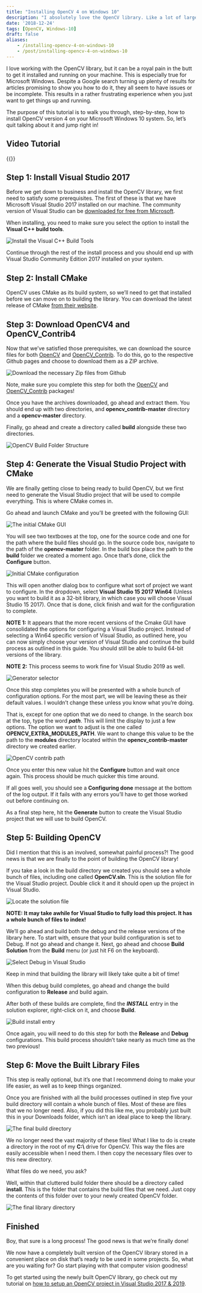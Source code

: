 ```yaml
---
title: "Installing OpenCV 4 on Windows 10"
description: "I absolutely love the OpenCV library. Like a lot of large libraries, however, it can be a royal pain to get it set up and working correctly on Windows. Here's a step by step guide to get OpenCV 4 installed on a Windows 10 machine."
date: '2018-12-24'
tags: [OpenCV, Windows-10]
draft: false
aliases:
    - /installing-opencv-4-on-windows-10
    - /post/installing-opencv-4-on-windows-10
---
```


I love working with the OpenCV library, but it can be a royal pain in the butt to get it installed and running on your machine. This is especially true for Microsoft Windows. Despite a Google search turning up plenty of results for articles promising to show you how to do it, they all seem to have issues or be incomplete. This results in a rather frustrating experience when you just want to get things up and running.

The purpose of this tutorial is to walk you through, step-by-step, how to install OpenCV version 4 on your Microsoft Windows 10 system. So, let’s quit talking about it and jump right in!

## Video Tutorial

{{<youtube x5EWlNQ6z5w>}}

## Step 1: Install Visual Studio 2017

Before we get down to business and install the OpenCV library, we first need to satisfy some prerequisites. The first of these is that we have Microsoft Visual Studio 2017 installed on our machine. The community version of Visual Studio can be [downloaded for free from Microsoft](https://visualstudio.microsoft.com/vs/community/).

When installing, you need to make sure you select the option to install the **Visual C++ build tools**.

![Install the Visual C++ Build Tools](/blog/opencv4-windows10/VisualStudioInstallCPPBuildTools.png#center)

Continue through the rest of the install process and you should end up with Visual Studio Community Edition 2017 installed on your system.

## Step 2: Install CMake

OpenCV uses CMake as its build system, so we’ll need to get that installed before we can move on to building the library. You can download the latest release of CMake [from their website](https://cmake.org/download/).

## Step 3: Download OpenCV4 and OpenCV_Contrib4

Now that we’ve satisfied those prerequisites, we can download the source files for both [OpenCV](https://github.com/opencv/opencv) and [OpenCV_Contrib](https://github.com/opencv/opencv_contrib). To do this, go to the respective Github pages and choose to download them as a ZIP archive.

![Download the necessary Zip files from Github](/blog/opencv4-windows10/GithubDownloadZipArchiveOpenCV.png#center)

Note, make sure you complete this step for both the [OpenCV](https://github.com/opencv/opencv) and [OpenCV_Contrib](https://github.com/opencv/opencv) packages!

Once you have the archives downloaded, go ahead and extract them. You should end up with two directories, and **opencv_contrib-master** directory and a **opencv-master** directory.

Finally, go ahead and create a directory called **build** alongside these two directories.

![OpenCV Build Folder Structure](/blog/opencv4-windows10/OpenCVBuildFolderStructure.png#center)

## Step 4: Generate the Visual Studio Project with CMake

We are finally getting close to being ready to build OpenCV, but we first need to generate the Visual Studio project that will be used to compile everything. This is where CMake comes in.

Go ahead and launch CMake and you’ll be greeted with the following GUI:

![The initial CMake GUI](/blog/opencv4-windows10/CMakeInitialGUIViewWindows.png#center)

You will see two textboxes at the top, one for the source code and one for the path where the build files should go. In the source code box, navigate to the path of the **opencv-master** folder. In the build box place the path to the **build** folder we created a moment ago. Once that’s done, click the **Configure** button.

![Initial CMake configuration](/blog/opencv4-windows10/OpenCVInitialCMakeConfiguration.png#center)

This will open another dialog box to configure what sort of project we want to configure. In the dropdown, select **Visual Studio 15 2017 Win64** (Unless you want to build it as a 32-bit library, in which case you will choose Visual Studio 15 2017). Once that is done, click finish and wait for the configuration to complete.

**NOTE 1:** It appears that the more recent versions of the Cmake GUI have consolidated the options for configuring a Visual Studio project. Instead of selecting a Win64 specific version of Visual Studio, as outlined here, you can now simply choose your version of Visual Studio and continue the build process as outlined in this guide. You should still be able to build 64-bit versions of the library.

**NOTE 2:** This process seems to work fine for Visual Studio 2019 as well.

![Generator selector](/blog/opencv4-windows10/CMakeGeneratorSelection.png#center)

Once this step completes you will be presented with a whole bunch of configuration options. For the most part, we will be leaving these as their default values. I wouldn’t change these unless you know what you’re doing.

That is, except for one option that we do need to change. In the search box at the top, type the word ***path***. This will limit the display to just a few options. The option we want to adjust is the one called **OPENCV_EXTRA_MODULES_PATH**. We want to change this value to be the path to the **modules** directory located within the **opencv_contrib-master** directory we created earlier.

![OpenCV contrib path](/blog/opencv4-windows10/CMakeOpenCVContribPath.png#center)

Once you enter this new value hit the **Configure** button and wait once again. This process should be much quicker this time around.

If all goes well, you should see a **Configuring done** message at the bottom of the log output. If it fails with any errors you’ll have to get those worked out before continuing on.

As a final step here, hit the **Generate** button to create the Visual Studio project that we will use to build OpenCV.

## Step 5: Building OpenCV

Did I mention that this is an involved, somewhat painful process?! The good news is that we are finally to the point of building the OpenCV library!

If you take a look in the build directory we created you should see a whole bunch of files, including one called **OpenCV.sln**. This is the solution file for the Visual Studio project. Double click it and it should open up the project in Visual Studio.

![Locate the solution file](/blog/opencv4-windows10/OpenCVSolutionFile.png#center)

**NOTE: It may take awhile for Visual Studio to fully load this project. It has a whole bunch of files to index!**

We’ll go ahead and build both the debug and the release versions of the library here. To start with, ensure that your build configuration is set to Debug. If not go ahead and change it. Next, go ahead and choose **Build Solution** from the **Build** menu (or just hit F6 on the keyboard).

![Select Debug in Visual Studio](/blog/opencv4-windows10/SelectDebugVisualStudioOpenCV.png#center)

Keep in mind that building the library will likely take quite a bit of time!

When this debug build completes, go ahead and change the build configuration to **Release** and build again.

After both of these builds are complete, find the ***INSTALL*** entry in the solution explorer, right-click on it, and choose **Build**.

![Build install entry](/blog/opencv4-windows10/BuildINSTALLEntry.png#center)

Once again, you will need to do this step for both the **Release** and **Debug** configurations. This build process shouldn’t take nearly as much time as the two previous!

## Step 6: Move the Built Library Files

This step is really optional, but it’s one that I recommend doing to make your life easier, as well as to keep things organized.

Once you are finished with all the build processes outlined in step five your build directory will contain a whole bunch of files. Most of these are files that we no longer need. Also, if you did this like me, you probably just built this in your Downloads folder, which isn’t an ideal place to keep the library.

![The final build directory](/blog/opencv4-windows10/FinalBuildDirectory.png#center)

We no longer need the vast majority of these files!
What I like to do is create a directory in the root of my **C:\\** drive for OpenCV. This way the files are easily accessible when I need them. I then copy the necessary files over to this new directory.

What files do we need, you ask?

Well, within that cluttered build folder there should be a directory called **install**. This is the folder that contains the build files that we need. Just copy the contents of this folder over to your newly created OpenCV folder.

![The final library directory](/blog/opencv4-windows10/FinalLibraryDirectory.png#center)

## Finished

Boy, that sure is a long process! The good news is that we’re finally done!

We now have a completely built version of the OpenCV library stored in a convenient place on disk that’s ready to be used in some projects. So, what are you waiting for? Go start playing with that computer vision goodness!

To get started using the newly built OpenCV library, go check out my tutorial on [how to setup an OpenCV project in Visual Studio 2017 & 2019](https://hackeradam.com/creating-an-opencv-4-project-in-visual-studio-2017-2019/).